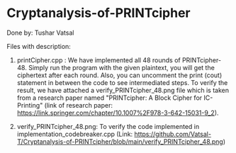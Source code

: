 # Cryptanalysis-of-PRINTcipher

Done by: Tushar Vatsal

Files with description:
1) printCipher.cpp : We have implemented all 48 rounds of PRINTcipher-48. Simply run the program with the given plaintext, you will get the 
    ciphertext after each round. Also, you can uncomment the print (cout) statement in between the code to see intermediated steps. To verify the result,
    we have attached a verify_PRINTcipher_48.png file which is taken from a research paper named "PRINTcipher: A Block Cipher for IC-Printing"
    (link of research paper: https://link.springer.com/chapter/10.1007%2F978-3-642-15031-9_2).

2) verify_PRINTcipher_48.png: To verify the code implemented in implementation_codebreaker.cpp (Link: https://github.com/Vatsal-T/Cryptanalysis-of-PRINTcipher/blob/main/verify_PRINTcipher_48.png)


